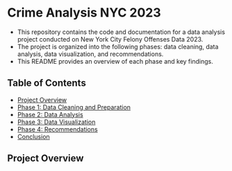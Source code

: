 # Crime Analysis NYC 2023

- This repository contains the code and documentation for a data analysis project conducted on New York City Felony Offenses Data 2023. 
- The project is organized into the following phases: data cleaning, data analysis, data visualization, and recommendations.
- This README provides an overview of each phase and key findings.

## Table of Contents 

- [Project Overview](#project-overview)
- [Phase 1: Data Cleaning and Preparation](#phase-1-data-cleaning-and-preparation)
- [Phase 2: Data Analysis](#phase-2-data-analysis)
- [Phase 3: Data Visualization](#phase-3-data-visualization)
- [Phase 4: Recommendations](#phase-4-recommendations)
- [Conclusion](#conclusion)

## Project Overview
